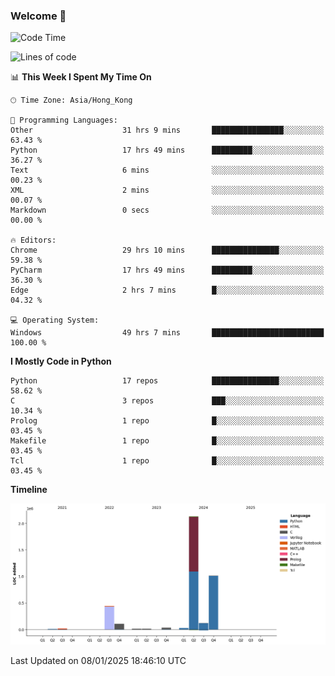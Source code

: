 ### Welcome 👋

<!--START_SECTION:waka-->
![Code Time](http://img.shields.io/badge/Code%20Time-1%2C304%20hrs%2051%20mins-blue)

![Lines of code](https://img.shields.io/badge/From%20Hello%20World%20I%27ve%20Written-3.9%20million%20lines%20of%20code-blue)

📊 **This Week I Spent My Time On** 

```text
🕑︎ Time Zone: Asia/Hong_Kong

💬 Programming Languages: 
Other                    31 hrs 9 mins       ████████████████░░░░░░░░░   63.43 % 
Python                   17 hrs 49 mins      █████████░░░░░░░░░░░░░░░░   36.27 % 
Text                     6 mins              ░░░░░░░░░░░░░░░░░░░░░░░░░   00.23 % 
XML                      2 mins              ░░░░░░░░░░░░░░░░░░░░░░░░░   00.07 % 
Markdown                 0 secs              ░░░░░░░░░░░░░░░░░░░░░░░░░   00.00 % 

🔥 Editors: 
Chrome                   29 hrs 10 mins      ███████████████░░░░░░░░░░   59.38 % 
PyCharm                  17 hrs 49 mins      █████████░░░░░░░░░░░░░░░░   36.30 % 
Edge                     2 hrs 7 mins        █░░░░░░░░░░░░░░░░░░░░░░░░   04.32 % 

💻 Operating System: 
Windows                  49 hrs 7 mins       █████████████████████████   100.00 % 
```

**I Mostly Code in Python** 

```text
Python                   17 repos            ███████████████░░░░░░░░░░   58.62 % 
C                        3 repos             ███░░░░░░░░░░░░░░░░░░░░░░   10.34 % 
Prolog                   1 repo              █░░░░░░░░░░░░░░░░░░░░░░░░   03.45 % 
Makefile                 1 repo              █░░░░░░░░░░░░░░░░░░░░░░░░   03.45 % 
Tcl                      1 repo              █░░░░░░░░░░░░░░░░░░░░░░░░   03.45 % 
```



**Timeline**

![Lines of Code chart](https://raw.githubusercontent.com/xhj2501/xhj2501/main/assets/bar_graph.png)


 Last Updated on 08/01/2025 18:46:10 UTC
<!--END_SECTION:waka-->

